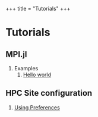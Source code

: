 +++
title = "Tutorials"
+++

# Tutorials
## MPI.jl

1. Examples
    1. [Hello world](https://juliaparallel.org/MPI.jl/latest/examples/01-hello/)

## HPC Site configuration

1. [Using Preferences](preferences)
